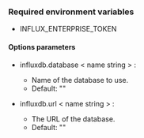 <!--
Copyright (c) 2018 YCSB contributors.
All rights reserved.

Licensed under the Apache License, Version 2.0 (the "License"); you
may not use this file except in compliance with the License. You
may obtain a copy of the License at

http://www.apache.org/licenses/LICENSE-2.0

Unless required by applicable law or agreed to in writing, software
distributed under the License is distributed on an "AS IS" BASIS,
WITHOUT WARRANTIES OR CONDITIONS OF ANY KIND, either express or
implied. See the License for the specific language governing
permissions and limitations under the License. See accompanying
LICENSE file.
-->

### Required environment variables

- INFLUX_ENTERPRISE_TOKEN

#### Options parameters

- influxdb.database < name string > :
  - Name of the database to use.
  - Default: ""

- influxdb.url < name string > :
  - The URL of the database.
  - Default: ""

